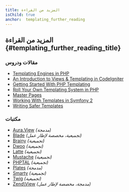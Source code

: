 ```yaml
---
title: المزيد من القراءة
isChild: true
anchor:  templating_further_reading
---
```


## المزيد من القراءة {#templating_further_reading_title}

### مقالات ودروس

* [Templating Engines in PHP](http://fabien.potencier.org/article/34/templating-engines-in-php)
* [An Introduction to Views & Templating in CodeIgniter](http://code.tutsplus.com/tutorials/an-introduction-to-views-templating-in-codeigniter--net-25648)
* [Getting Started With PHP Templating](http://www.smashingmagazine.com/2011/10/17/getting-started-with-php-templating/)
* [Roll Your Own Templating System in PHP](http://code.tutsplus.com/tutorials/roll-your-own-templating-system-in-php--net-16596)
* [Master Pages](https://laracasts.com/series/laravel-from-scratch/episodes/7)
* [Working With Templates in Symfony 2](http://code.tutsplus.com/tutorials/working-with-templates-in-symfony-2--cms-21172)
* [Writing Safer Templates](https://github.com/box/brainy/wiki/Writing-Safe-Templates)

### مكتبات

* [Aura.View](https://github.com/auraphp/Aura.View) *(مدمجة)*
* [Blade](http://laravel.com/docs/blade) *(تجميعية، مخصصة لإطار عمل)*
* [Brainy](https://github.com/box/brainy) *(تجميعية)*
* [Dwoo](http://dwoo.org/) *(تجميعية)*
* [Latte](https://github.com/nette/latte) *(تجميعية)*
* [Mustache](https://github.com/bobthecow/mustache.php) *(تجميعية)*
* [PHPTAL](http://phptal.org/) *(تجميعية)*
* [Plates](http://platesphp.com/) *(مدمجة)*
* [Smarty](http://www.smarty.net/) *(تجميعية)*
* [Twig](http://twig.sensiolabs.org/) *(تجميعية)*
* [Zend\View](http://framework.zend.com/manual/2.3/en/modules/zend.view.quick-start.html) *(مدمجة، مخصصة لإطار عمل)*
